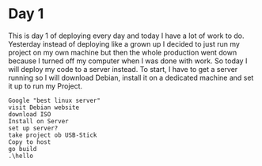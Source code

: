 # Day 1
This is day 1 of deploying every day and today I have a lot of work to do.
Yesterday instead of deploying like a grown up I decided to just run my project on my own machine but then the whole production went down because I turned off my computer when I was done with work.
So today I will deploy my code to a server instead. 
To start, I have to get a server running so I will download Debian, install it on a dedicated machine and set it up to run my Project.
```
Google "best linux server"
visit Debian website
download ISO
Install on Server
set up server?
take project ob USB-Stick
Copy to host
go build
.\hello
```
